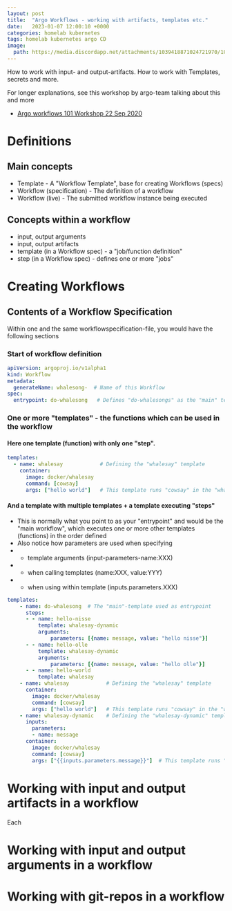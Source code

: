 ```yaml
---
layout: post
title:  "Argo Workflows - working with artifacts, templates etc."
date:   2023-01-07 12:00:10 +0000
categories: homelab kubernetes
tags: homelab kubernetes argo CD
image:
  path: https://media.discordapp.net/attachments/1039418871024721970/1060972302667366560/Fredrik999_a_happy_orange_squid_with_big_rund_eyes._Clean_desig_f35792d0-1991-49bc-9b9f-e7a691a7e4b5.png
---
```

How to work with input- and output-artifacts. How to work with Templates, secrets and more. 

For longer explanations, see this workshop by argo-team talking about this and more
* [Argo workflows 101 Workshop 22 Sep 2020](https://www.youtube.com/watch?v=XySJb-WmL3Q&t=4634s)


# Definitions
## Main concepts
* Template - A "Workflow Template", base for creating Workflows (specs)
* Workflow (specification) - The definition of a workflow
* Workflow (live) - The submitted workflow instance being executed


## Concepts within a workflow
* input, output arguments
* input, output artifacts
* template (in a Workflow spec) - a "job/function definition"
* step (in a Workflow spec) - defines one or more "jobs"

# Creating Workflows
## Contents of a Workflow Specification
Within one and the same workflowspecification-file, you would have the following sections
### Start of workflow definition
```yaml
apiVersion: argoproj.io/v1alpha1
kind: Workflow
metadata:
  generateName: whalesong-  # Name of this Workflow
spec:
  entrypoint: do-whalesong   # Defines "do-whalesongs" as the "main" template
```

### One or more "templates" - the functions which can be used in the workflow
#### Here one template (function) with only one "step".
```yaml
templates:
  - name: whalesay            # Defining the "whalesay" template
    container:
      image: docker/whalesay
      command: [cowsay]
      args: ["hello world"]   # This template runs "cowsay" in the "whalesay" image with arguments "hello world"
```
#### And a template with multiple templates + a template executing "steps"
* This is normally what you point to as your "entrypoint" and would be the "main workflow", which executes one or more other templates (functions) in the order defined
* Also notice how parameters are used when specifying
* - template arguments (input-parameters-name:XXX)
* - when calling templates (name:XXX, value:YYY)
* - when using within template (inputs.parameters.XXX)

```yaml
templates:
    - name: do-whalesong  # The "main"-template used as entrypoint
      steps:
      - - name: hello-nisse
          template: whalesay-dynamic
          arguments:
              parameters: [{name: message, value: "hello nisse"}]
      - - name: hello-olle
          template: whalesay-dynamic
          arguments:
              parameters: [{name: message, value: "hello olle"}]
      - - name: hello-world
          template: whalesay
    - name: whalesay            # Defining the "whalesay" template
      container:
        image: docker/whalesay
        command: [cowsay]
        args: ["hello world"]   # This template runs "cowsay" in the "whalesay" image with hard-coded argument "hello world"
    - name: whalesay-dynamic    # Defining the "whalesay-dynamic" template
      inputs:
        parameters:
        - name: message
      container:
        image: docker/whalesay
        command: [cowsay]
        args: ["{{inputs.parameters.message}}"]  # This template runs "cowsay" in the "whalesay" image with arguments as provided by input parameter 
```

# Working with input and output artifacts in a workflow
Each 

# Working with input and output arguments in a workflow

# Working with git-repos in a workflow